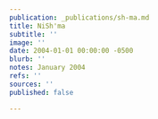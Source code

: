 ```yaml
---
publication: _publications/sh-ma.md
title: NiSh'ma
subtitle: ''
image: ''
date: 2004-01-01 00:00:00 -0500
blurb: ''
notes: January 2004
refs: ''
sources: ''
published: false

---
```

